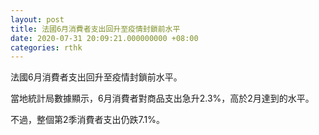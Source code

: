 ```yaml
---
layout: post
title: 法國6月消費者支出回升至疫情封鎖前水平
date: 2020-07-31 20:09:21.000000000 +08:00
categories: rthk
---
```


法國6月消費者支出回升至疫情封鎖前水平。

當地統計局數據顯示，6月消費者對商品支出急升2.3%，高於2月達到的水平。

不過，整個第2季消費者支出仍跌7.1%。
